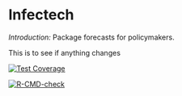 Infectech
================

*Introduction:* Package forecasts for policymakers. 

This is to see if anything changes

<!-- badges: start -->
[![Test Coverage](https://github.com/paulachristen/infectech/actions/workflows/coverage.yml/badge.svg?branch=delv)](https://github.com/paulachristen/infectech/actions/workflows/coverage.yml)

[![R-CMD-check](https://github.com/paulachristen/infectech/actions/workflows/r-cmd-check.yml/badge.svg)](https://github.com/paulachristen/infectech/actions/workflows/r-cmd-check.yml)
<!-- badges: end -->
